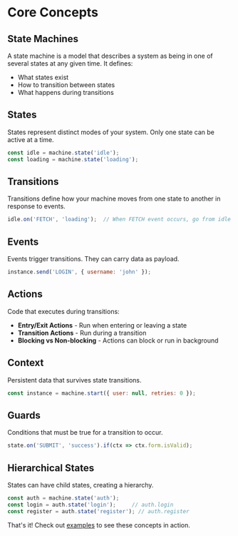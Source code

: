 # Core Concepts

## State Machines

A state machine is a model that describes a system as being in one of several states at any given time. It defines:
- What states exist
- How to transition between states
- What happens during transitions

## States

States represent distinct modes of your system. Only one state can be active at a time.

```javascript
const idle = machine.state('idle');
const loading = machine.state('loading');
```

## Transitions

Transitions define how your machine moves from one state to another in response to events.

```javascript
idle.on('FETCH', 'loading');  // When FETCH event occurs, go from idle to loading
```

## Events

Events trigger transitions. They can carry data as payload.

```javascript
instance.send('LOGIN', { username: 'john' });
```

## Actions

Code that executes during transitions:
- **Entry/Exit Actions** - Run when entering or leaving a state
- **Transition Actions** - Run during a transition
- **Blocking vs Non-blocking** - Actions can block or run in background

## Context

Persistent data that survives state transitions.

```javascript
const instance = machine.start({ user: null, retries: 0 });
```

## Guards

Conditions that must be true for a transition to occur.

```javascript
state.on('SUBMIT', 'success').if(ctx => ctx.form.isValid);
```

## Hierarchical States

States can have child states, creating a hierarchy.

```javascript
const auth = machine.state('auth');
const login = auth.state('login');     // auth.login
const register = auth.state('register'); // auth.register
```

That's it! Check out [examples](./examples/) to see these concepts in action.